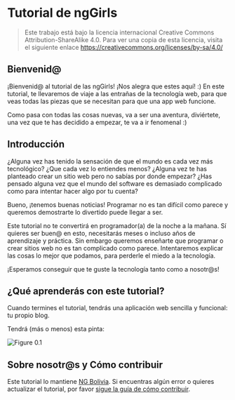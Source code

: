 
#  Tutorial de ngGirls

  

> Este trabajo está bajo la licencia internacional Creative Commons Attribution-ShareAlike 4.0. Para ver una copia de esta licencia, visita el siguiente enlace https://creativecommons.org/licenses/by-sa/4.0/

  

##  Bienvenid@

  

¡Bienvenid@ al tutorial de las ngGirls! ¡Nos alegra que estes aquí! :) En este tutorial, te llevaremos de viaje a las entrañas de la tecnología web, para que veas todas las piezas que se necesitan para que una app web funcione.

  

Como pasa con todas las cosas nuevas, va a ser una aventura, diviértete, una vez que te has decidido a empezar, te va a ir fenomenal :)

  

##  Introducción

  

¿Alguna vez has tenido la sensación de que el mundo es cada vez más tecnológico? ¿Que cada vez lo entiendes menos? ¿Alguna vez te has planteado crear un sitio web pero no sabías por donde empezar? ¿Has pensado alguna vez que el mundo del software es demasiado complicado como para intentar hacer algo por tu cuenta?

  

Bueno, ¡tenemos buenas noticias! Programar no es tan difícil como parece y queremos demostrarte lo divertido puede llegar a ser.

  

Este tutorial no te convertirá en programador(a) de la noche a la mañana. Sí quieres ser buen@ en esto, necesitarás meses o incluso años de aprendizaje y práctica. Sin embargo queremos enseñarte que programar o crear sitios web no es tan complicado como parece. Intentaremos explicar las cosas lo mejor que podamos, para perderle el miedo a la tecnología.

  

¡Esperamos conseguir que te guste la tecnología tanto como a nosotr@s!

  

##  ¿Qué aprenderás con este tutorial?

  

Cuando termines el tutorial, tendrás una aplicación web sencilla y funcional: tu propio blog.

  

Tendrá (más o menos) esta pinta:

  

![Figure 0.1](images/application.png)

  

##  Sobre nosotr@s y Cómo contribuir

  

Este tutorial lo mantiene [NG Bolivia](https://ng-bolivia.org/). Si encuentras algún error o quieres actualizar el tutorial, por favor [sigue la guía de cómo contribuir](https://github.com/DjangoGirls/tutorial/blob/master/README.md).
<!--stackedit_data:
eyJoaXN0b3J5IjpbMTA3NTc2MDA2NywxODExNzU2MzM4XX0=
-->